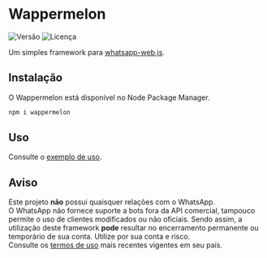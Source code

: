# Wappermelon

![Versão](https://img.shields.io/npm/v/wappermelon?style=flat-square)
![Licença](https://img.shields.io/github/license/wictornogueira/wappermelon?style=flat-square)

Um simples framework para [whatsapp-web.js](https://github.com/pedroslopez/whatsapp-web.js/).

## Instalação

O Wappermelon está disponível no Node Package Manager.

```bash
npm i wappermelon
```

## Uso

Consulte o [exemplo de uso](https://github.com/wictornogueira/wappermelon/tree/main/example).

## Aviso

Este projeto **não** possui quaisquer relações com o WhatsApp.  
O WhatsApp não fornece suporte a bots fora da API comercial, tampouco permite o uso de clientes modificados ou não oficiais. Sendo assim, a utilização deste framework **pode** resultar no encerramento permanente ou temporário de sua conta. Utilize por sua conta e risco.  
Consulte os [termos de uso](https://www.whatsapp.com/legal/) mais recentes vigentes em seu país.
